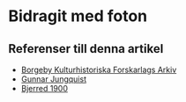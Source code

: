 # Bidragit med foton

## Referenser till denna artikel

* [Borgeby Kulturhistoriska Forskarlags Arkiv](borgeby%20kulturhistoriska%20forskarlags%20arkiv)
* [Gunnar Jungquist](gunnar%20jungquist)
* [Bjerred 1900](readme)
